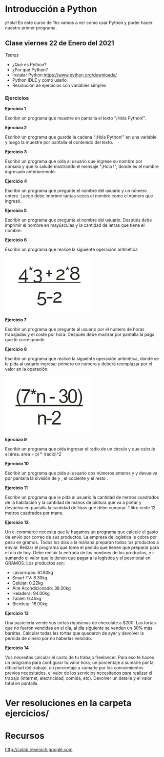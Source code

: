 # Introducción a Python

¡Hola! En este curso de 1hs vamos a ver como usar Python y poder hacer nuestro primer programa.

## Clase viernes 22 de Enero del 2021

*Temas*
- ¿Qué es Python?
- ¿Por qué Python?
- Instalar Python
https://www.python.org/downloads/
- Python IDLE y como usarlo
- Resolución de ejercicios con variables simples

### Ejercicios
**Ejercicio 1**

  Escribir un programa que muestre en pantalla el texto "¡Hola Python!".


**Ejercicio 2**

Escribir un programa que guarde la cadena "¡Hola Python!" en una variable y luego la muestre por pantalla el contenido del texto.


**Ejercicio 3**

Escribir un programa que pida al usuario que ingrese su nombre por consola y que lo salude mostrando el mensaje "¡Hola <nombre>!", donde <nombre> es el nombre ingresado anteriormente.


**Ejercicio 4**

Escribir un programa que pregunte el nombre del usuario y un número entero. Luego debe imprimir tantas veces el nombre como el número que ingresó.


**Ejercicio 5**

Escribir un programa que pregunte el nombre del usuario. Después debe imprimir el nombre en mayúsculas y la cantidad de letras que tiene el nombre.


**Ejercicio 6**

Escribir un programa que realice la siguiente operación aritmética

![operacion artimetica 1](operacion_artimetica2.png?raw=true "Title")



**Ejercicio 7**

Escribir un programa que pregunte al usuario por el número de horas trabajadas y el coste por hora. Después debe mostrar por pantalla la paga que le corresponde.



**Ejercicio 8**

Escribir un programa que realice la siguiente operación aritmética, donde se le pida al usuario ingresar primero un número <n> y deberá reemplazar <n> por el valor en la operación.
  
![operacion artimetica 2](operacion_artimetica.png?raw=true "Title")



**Ejercicio 9**

Escribir un programa que pida ingresar el radio de un circulo y que calcule el área.
area = pi * (radio)^2


**Ejercicio 10**

Escribir un programa que pida al usuario dos números enteros <n> y <m> y devuelva por pantalla la división de <n> y <m>, el cociente <c> y el resto <r>.


**Ejercicio 11**

Escribir un programa que le pida al usuario la cantidad de metros cuadrados de la habitación y la cantidad de manos de pintura que va a pintar y devuelva en pantalla la cantidad de litros que debe comprar.
1 litro rinde 12 metros cuadrados por mano.


**Ejercicio 12**

Un e-commerce necesita que le hagamos un programa que calcule el gasto de envío por correo de sus productos.
La empresa de logística le cobra por peso en gramos.
Todos los días a la mañana preparan todos los productos a enviar. Relizar el programa que tome el pedido que tienen que preparar para el día de hoy.
Debe recibir la entrada de los nombres de los productos, e ir sumando el valor que le tienen que pagar a la logística y el peso total en GRAMOS.
Los productos son:
- Lavarropas: 61.80kg
- Smart TV: 8.30kg
- Celular: 0.22kg
- Aire Acondicionado: 38.50kg
- Heladera: 94.00kg
- Tablet: 0.45kg
- Bicicleta: 16.00kg




**Ejercicio 13**

Una pastelería vende sus tortas riquísimas de chocolate a $200. Las tortas que no fueron vendidas en el día, al día siguiente se venden un 30% más barátas.
Calcular todas las tortas que quedaron de ayer y devolver la perdida de dinero por no haberlas vendido.



**Ejercicio 14**

Vos necesitas calcular el costo de tu trabajo freelancer. Para eso te haces un programa para configurar tu valor hora, un porcentaje a sumarle por la dificultad del trabajo, un porcentaje a sumarle por los conocimientos previos necesitados, el valor de los servicios necesitados para realizar el trabajo (internet, electricidad, comida, etc).
Devolver un detalle y el valor total en pantalla.




# Ver resoluciones en la carpeta ejercicios/

# Recursos
http://colab.research.google.com

